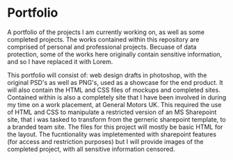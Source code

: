 # Portfolio
A portfolio of the projects I am currently working on, as well as some completed projects. The works contained within this repository are comprised of personal and professional projects. Becuase of data protection, some of the works here originally contain sensitive information, and so I have replaced it with Lorem.

This portfolio will consist of: web design drafts in photoshop, with the original PSD's as well as PNG's, used as a showcase for the end product. It will also contain the HTML and CSS files of mockups and completed sites. Contained within is also a completely site that I have been involved in during my time on a work placement, at General Motors UK. This required the use of HTML and CSS to manipulate a restricted version of an MS Sharepoint site, that i was tasked to transform from the gerneric sharepoint template, to a branded team site. The files for this project will mostly be basic HTML for the layout. The fucntionality was impletemented with sharepoint features (for access and restriction purposes) but I will provide images of the completed project, with all sensitive information censored.
